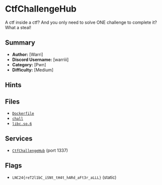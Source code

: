 # CtfChallengeHub
A ctf inside a ctf? And you only need to solve ONE challenge to complete it? What a steal!

## Summary
- **Author:** [Warri]
- **Discord Username:** [warriii]
- **Category:** [Pwn]
- **Difficulty:** [Medium]

## Hints

## Files
- [`Dockerfile`](./dist/Dockerfile)
- [`chall`](./dist/chall)
- [`libc.so.6`](./dist/libc.so.6)


## Services
- [`CtfChallengeHub`](./service/CtfChallengeHub) (port 1337)


## Flags
- `LNC24{reT2l1bC_iSNt_tH4t_hARd_aFt3r_aLLL}` (static)
